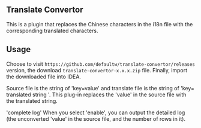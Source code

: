 ## Translate Convertor
This is a plugin that replaces the Chinese characters in the i18n file with the corresponding translated characters.

## Usage
Choose to visit `https://github.com/defaultw/translate-convertor/releases` version, the download `translate-convertor-x.x.x.zip` file. Finally, import the downloaded file into IDEA.

Source file is the string of 'key=value' and translate file is the string of 'key= translated string '. This plug-in replaces the 'value' in the source file with the translated string.

'complete log' When you select 'enable', you can output the detailed log (the unconverted 'value' in the source file, and the number of rows in it).